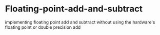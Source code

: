 # Floating-point-add-and-subtract
implementing floating point add and subtract without using the hardware's floating point or double precision add
